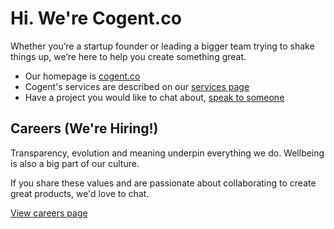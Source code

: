 # Hi. We're Cogent.co

Whether you’re a startup founder or leading a bigger team trying to shake things
up, we’re here to help you create something great.

- Our homepage is [cogent.co](https://cogent.co)
- Cogent's services are described on our [services page](https://cogent.co/services/)
- Have a project you would like to chat about, [speak to someone](https://cogent.co/contact/)

## Careers (We're Hiring!)

Transparency, evolution and meaning underpin everything we do. Wellbeing is also
a big part of our culture.

If you share these values and are passionate about collaborating to create great
products, we'd love to chat.

[View careers page](https://cogent.co/careers/)
